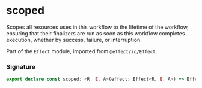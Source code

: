 # scoped

Scopes all resources uses in this workflow to the lifetime of the workflow,
ensuring that their finalizers are run as soon as this workflow completes
execution, whether by success, failure, or interruption.

Part of the `Effect` module, imported from `@effect/io/Effect`.

### Signature

```typescript
export declare const scoped: <R, E, A>(effect: Effect<R, E, A>) => Effect<Exclude<R, Scope.Scope>, E, A>
```
